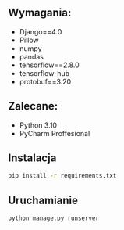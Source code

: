 ## Wymagania:
- Django==4.0
- Pillow
- numpy
- pandas
- tensorflow==2.8.0
- tensorflow-hub
- protobuf==3.20

## Zalecane:
- Python 3.10
- PyCharm Proffesional

## Instalacja
```sh
pip install -r requirements.txt
```

## Uruchamianie
```sh
python manage.py runserver
```